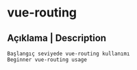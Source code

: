 # vue-routing

## Açıklama | Description
    Başlangıç seviyede vue-routing kullanımı
    Beginner vue-routing usage

